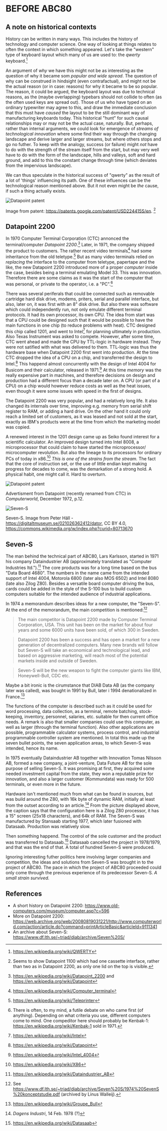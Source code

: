 
# BEFORE ABC80

## A note on historical contexts

History can be written in many ways. This includes the history of technology
and computer science. One way of looking at things relates to often the context
in which something appeared. Let's take the "western" type of keyboard layout
which many of us are used to: the *qwerty* keyboard.[^qwerty]

An argument of *why* we have this might not be as interesting as the question
of why it became som *popular and wide spread*. The question of why can be
construed in hindsight (even contrafactual), and might not be the actual
reason (or in case: reasons) for why it became to be so popular. The reason,
it could be argued, the keyboard layout was due to technical reasons, as the
(maybe overlapping) typebars should not collide to often (as the often used
keys are spread out). Those of us who have typed on an ordinary typewriter
may agree to this, and draw the immediate conclusion that this must have
*caused* the layout to be the still dominant way of manufacturing keyboards today.
This historical "hunt" for such causal relationships may or may not be the
actual case, naturally. But, perhaps, rather than internal arguments, we
could look for emergence of *streams of technological innovation* where
some find their way through the changing landscape and derive larger and
larger streams, but where others stops and go no futher.
To keep with the analogy, success (or failure) might *not* have to do with the
strength of the stream itself from the start, but may very well have to do
with the form of the landscape, hills and valleys, soft and hard ground, and
add to this the constant change through time (which deviates from the impervious
landscape).

We can thus speculate in the historical success of "qwerty" as the result
of a lot of 'things' influencing its path. One of these influences can be
the technological reason mentioned above. But it not even might be
*the* cause, if such a thing actually exists.

[^qwerty]: https://en.wikipedia.org/wiki/QWERTY




![Datapoint patent](assets/images/datapoint-2200.jpeg)

Image from patent: https://patents.google.com/patent/USD224415S/en.
[^patent]

[^patent]: Seems to show Datapoint 1100 which had one cassette interface,
rather than two as in Datapoint 2200, as only one lid on the top is visible.


## Datapoint 2200

In 1970 Computer Terminal Corporation (CTC) annonced the terminal/computer
*Datapoint 2200*.[^datapoint] Later, in 1971, the company shipped the
product to customers. The rather recent video terminals[^terminal] had some
inheritance from the old teletype.[^teletype] But as many video terminals
relied on *replacing* the interface to the computer from teletype, papertape
and the like, the new Datapoint 2200 introduced more of a proper *computer*
inside the case, besides being a terminal emulating Model 33. This was
innovation. Therefore there are some claims as it was the start of the
computer that was personal, or private to the operator, i.e. a "PC".[^disc]

There was several periferals that could be connected such as removable
cartridge hard disk drive, modems, priters, serial and parallel interface,
but also, later on, it was first with an 8" disk drive. But also there was
software which could independently run, not only emulate different terminal
protocols. It had its own processor, its own CPU. The idea from start was
that a CPU could be designed such that it would be possible to have the
main functions in one chip (to reduce problems with heat). CTC designed
this chip called 1201, and went to Intel[^intel] for planning ultimately
in production. Also Texas Instrument was asked to compete. However, after
some time, CTC went ahead and made the CPU by TTL-logic in hardware instead.
They were not satified with what was delivered to them. TTL-logic was thus
the hardware base when Datapoint 2200 first went into production.
At the time CTC dropped the idea of a CPU on a chip, and transferred
the design to Intel.[^datap] This happend almost concurrently with the
design of Intel 4004 for Busicom and their calculator, released in 1971.[^intelf]
At this time *memory* was the really expensive part in machines, and
therefore decisions on design and production had a different focus
than a decade later on. A CPU (or part of a CPU) on a chip would however
reduce costs as well as the heat issues, even though it were some issues
with speed in the first of designs.

The Datapoint 2200 was very popular, and had a relatively long life.
It also changed its internals over time, improving e.g. memory from
serial shift register to RAM, or adding a hard drive.
On the other hand it could only reach a limited set of customers,
as it was leased and not sold at the start, exactly as IBM's products
were at the time from which the marketing model was copied.

A renewed interest in the 1201 design came up as Seiko found interest
for a scientific calculator. An improved design turned into Intel 8008,
a microprocessor that could claim to have started the microprocessor/
microcomputer revolution. But also the lineage to its processors for
ordinary PCs of today in x86.[^xintel]
*This is one of the strains from the stream.* The fact that the core of
instruction set, or the use of little endian kept making progress for
decades to come, was the demarkation of a strong hold. A physical habit,
one might call it. Hard to overturn.

![Datapoint patent](assets/images/cw20dec1972.jpeg)

Advertisment from Datapoint (recently renamed from CTC)
in *Computerworld*, December 1972, p.12.


[^datapoint]: https://en.wikipedia.org/wiki/Datapoint_2200
and https://en.wikipedia.org/wiki/Datapoint
[^teletype]: https://en.wikipedia.org/wiki/Teleprinter
[^disc]: There is often, to my mind, a futile debate on who came first
(of anything). Depending on what criteria you use, different computers
come to mind. One compeditor here should probably be Kenbak-1:
https://en.wikipedia.org/wiki/Kenbak-1 sold in 1971.
[^terminal]: https://en.wikipedia.org/wiki/Computer_terminal
[^intel]: https://en.wikipedia.org/wiki/Intel
[^datap]: https://en.wikipedia.org/wiki/Datapoint
[^intelf]: https://en.wikipedia.org/wiki/Intel_4004
[^xintel]: https://en.wikipedia.org/wiki/X86




![Seven-S](assets/images/sevens.jpeg)

Seven-S. Image from Peter Häll - https://digitaltmuseum.se/021026362412/dator,
CC BY 4.0, https://commons.wikimedia.org/w/index.php?curid=80713670

## Seven-S

The man behind the technical part of ABC80, Lars Karlsson, started
in 1971 his company Dataindustrier AB (approximately translated as
"Computer Industries ltd.").[^diab] The core products was for a long
time based on the bus "Data Board 4680". The numbers in the name came
from the intended support of Intel 4004, Motorola 6800 (later also
MOS 6502) and Intel 8080 (late also Zilog Z80).
Besides a versatile board computer driving the bus, cards could be
added in the style of the S-100 bus to build custom computers
suitable for the intended audience of industrial applications.

In 1974 a memorandum describes ideas for a new computer, the
"Seven-S". At the end of the memorandum, the main competition
is mentioned:[^triad]

> The main competitor is Datapoint 2200 made by Computer Terminal
Corporation, USA. This unit has been on the market for about four
years and some 6000 units have been sold, of which 300 in Sweden.

> Datapoint 2200 has been a success and has open a market for a new
generation of decentralized computers. Many new brands will follow
but Seven-S will take an economical and technological lead, and
based on aggressive marketing, will reach most of the potential
markets inside and outside of Sweden.

> Seven-S will be the new weapon to fight the computer giants
like IBM, Honeywell-Bull, CDC etc.

Maybe a bit ironic is the cirumstance that DIAB Data AB (as the
company later was called), was bought in 1991 by Bull, later i
1994 denationalized in France.[^bull]

The functions of the computer is described such as it could
be used for word processing, data collection, as a terminal,
remote batching, stock-keeping, inventory, personnel, salaries,
etc. suitable for then current office needs. A remark
is also that smaller companies could use this computer, as
well as larger (through the terminal function).
Also other applications are possible, programmable calculator
systems, process control, and industrial programmable
controller system are mentioned. In total this made up the
seven bullet points, the seven application areas, to which Seven-S
was intended, hence its name.

In 1975 eventually Dataindustrier AB together with Innovation
Tomas Nilsson AB, formed a new company, a joint-venture, Data
Future AB for the sole purpose of selling Seven-S. It was
promising at first, they acquired some needed investment capital
from the state, they won a reputable prize for innovation, and
also a larger customer (Kommundata) was ready for 500 terminals,
or even more in the future.

Hardware isn't mentioned much from what can be found in sources,
but was build around the Z80, with 16k byte of dynamic RAM,
initially at least from the outset according to an article.[^di]
From the picture displayed above, the caption says
that the configuration here is a Zilog Z80 processor,
it has a 15" screen (25x18 characters), and 64k of RAM. 
The Seven-S was manufactured by Stansaab starting 1977, which later
fusioned with Datasaab. Production was relatively slow.

Then something happend. The control of the sole customer and
the product was transferred to Datasaab.[^datasaab] Datasaab
cancelled the project in 1978/1979, and that was the end of that.
A total of hundred Seven-S were produced.

Ignoring interesting futher politics here involving larger
companies and competition, the ideas and solutions from Seven-S
was brought in to the project of ABC80. The pace in which
the project of ABC80 proceeded could only come through the
previous experience of its predecessor Seven-S.
*A small strain survived.*


[^diab]: https://en.wikipedia.org/wiki/Dataindustrier_AB
[^diabsv]: https://sv.wikipedia.org/wiki/Dataindustrier_AB
[^triad]: See https://www.df.lth.se/~triad/diab/archive/Seven%20S/1974%20SevenS%20konceptstudie.pdf (archived by Linus Walleij).
[^bull]: https://en.wikipedia.org/wiki/Groupe_Bull
[^di]: *Dagens Industri*, 14 Feb. 1978 (?)
[^datasaab]: https://en.wikipedia.org/wiki/Datasaab


## References

* A short history on Datapoint 2200: https://www.old-computers.com/museum/computer.asp?c=596
* More on Datapoint 2200: https://web.archive.org/web/20080819031221/http://www.computerworld.com/action/article.do?command=printArticleBasic&articleId=9111341
* An archive about Seven-S: https://www.df.lth.se/~triad/diab/archive/Seven%20S/

